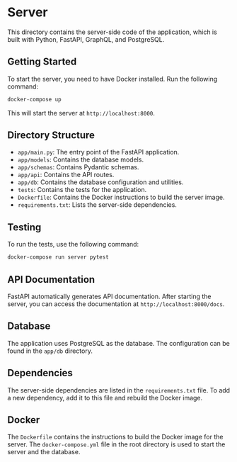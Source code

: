 # Server

This directory contains the server-side code of the application, which is built with Python, FastAPI, GraphQL, and PostgreSQL.

## Getting Started

To start the server, you need to have Docker installed. Run the following command:

```bash
docker-compose up
```

This will start the server at `http://localhost:8000`.

## Directory Structure

- `app/main.py`: The entry point of the FastAPI application.
- `app/models`: Contains the database models.
- `app/schemas`: Contains Pydantic schemas.
- `app/api`: Contains the API routes.
- `app/db`: Contains the database configuration and utilities.
- `tests`: Contains the tests for the application.
- `Dockerfile`: Contains the Docker instructions to build the server image.
- `requirements.txt`: Lists the server-side dependencies.

## Testing

To run the tests, use the following command:

```bash
docker-compose run server pytest
```

## API Documentation

FastAPI automatically generates API documentation. After starting the server, you can access the documentation at `http://localhost:8000/docs`.

## Database

The application uses PostgreSQL as the database. The configuration can be found in the `app/db` directory.

## Dependencies

The server-side dependencies are listed in the `requirements.txt` file. To add a new dependency, add it to this file and rebuild the Docker image.

## Docker

The `Dockerfile` contains the instructions to build the Docker image for the server. The `docker-compose.yml` file in the root directory is used to start the server and the database.